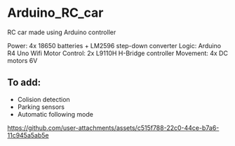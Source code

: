 # Arduino_RC_car
RC car made using Arduino controller

Power: 4x 18650 batteries + LM2596 step-down converter
Logic: Arduino R4 Uno Wifi
Motor Control: 2x L9110H H-Bridge controller
Movement: 4x DC motors 6V

## To add:
- Colision detection
- Parking sensors
- Automatic following mode

https://github.com/user-attachments/assets/c515f788-22c0-44ce-b7a6-11c945a5ab5e

